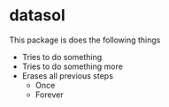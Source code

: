 # datasol
This package is does the following things
* Tries to do something
* Tries to do something more
* Erases all previous steps
	+ Once
	+ Forever
